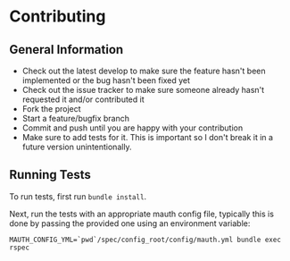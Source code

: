 # Contributing

## General Information

* Check out the latest develop to make sure the feature hasn't been implemented or the bug hasn't been fixed yet
* Check out the issue tracker to make sure someone already hasn't requested it and/or contributed it
* Fork the project
* Start a feature/bugfix branch
* Commit and push until you are happy with your contribution
* Make sure to add tests for it. This is important so I don't break it in a future version unintentionally.

## Running Tests

To run tests, first run `bundle install`.

Next, run the tests with an appropriate mauth config file, typically this is done by passing the provided one using an environment variable:

```
MAUTH_CONFIG_YML=`pwd`/spec/config_root/config/mauth.yml bundle exec rspec
```
